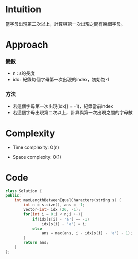 # Intuition
<!-- Describe your first thoughts on how to solve this problem. -->
當字母出現第二次以上，計算與第一次出現之間有幾個字母。
# Approach
<!-- Describe your approach to solving the problem. -->
### 變數
- n : s的長度
- idx : 紀錄每個字母第一次出現的index，初始為-1

### 方法
- 若這個字母第一次出現(idx[] = -1)，紀錄當前index
- 若這個字母出現第二次以上，計算與第一次出現之間的字母數
# Complexity
- Time complexity: O(n)
<!-- Add your time complexity here, e.g. $$O(n)$$ -->

- Space complexity: O(1)
<!-- Add your space complexity here, e.g. $$O(n)$$ -->

# Code
```cpp
class Solution {
public:
    int maxLengthBetweenEqualCharacters(string s) {
        int n = s.size(), ans = -1;
        vector<int> idx (26, -1);
        for(int i = 0;i < n;i ++){
            if(idx[s[i] - 'a'] == -1)
                idx[s[i] - 'a'] = i;
            else
                ans = max(ans, i - idx[s[i] - 'a'] - 1);
        }
        return ans;
    }
};
```
